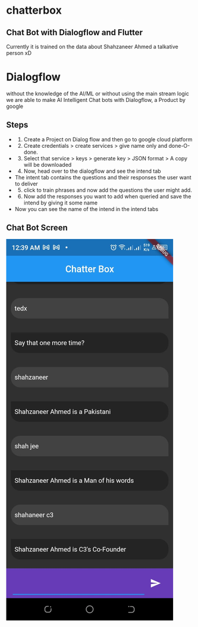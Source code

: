 # chatterbox

## Chat Bot with Dialogflow and Flutter

Currently it is trained on the data about Shahzaneer Ahmed a talkative person xD

# Dialogflow
without the knowledge of the AI/ML or without using the main stream logic we are able to make AI Intelligent Chat bots with Dialogflow, a Product by google

## Steps
- 1. Create a Project on Dialog flow and then go to google cloud platform
- 2. Create credentials > create services > give name only and done-O-done.
- 3. Select that service > keys > generate key > JSON format > A copy will be downloaded
- 4. Now, head over to the dialogflow and see the intend tab
-  The intent tab contains the questions and their responses the user want to deliver
- 5. click to train phrases and now add the questions the user might add.
- 6. Now add the responses you want to add when queried and save the intend by giving it some name
- Now you can see the name of the intend in the intend tabs

## Chat Bot Screen

![Chatbot Chatterbox Shahzaneer](./chatbot.jpeg)

